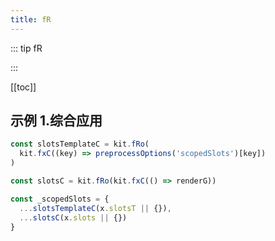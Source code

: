 ```yaml
---
title: fR
---
```


::: tip fR

:::

[[toc]]

## 示例 1.综合应用

```ts
const slotsTemplateC = kit.fRo(
  kit.fxC((key) => preprocessOptions('scopedSlots')[key])
)

const slotsC = kit.fRo(kit.fxC(() => renderG))

const _scopedSlots = {
  ...slotsTemplateC(x.slotsT || {}),
  ...slotsC(x.slots || {})
}
```
